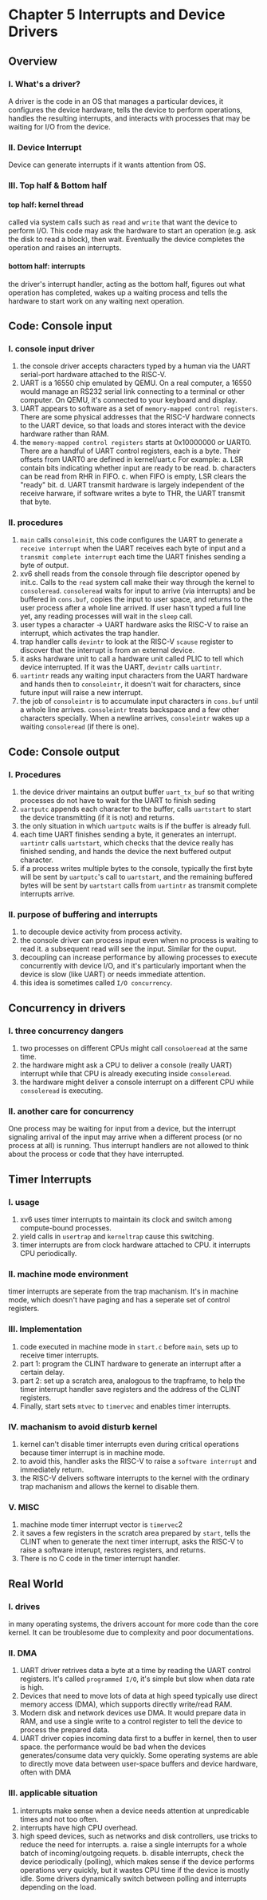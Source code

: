 # Chapter 5 Interrupts and Device Drivers
## Overview
### I. What's a driver?
A driver is the code in an OS that manages a particular devices, it configures the device hardware, tells the device to perform operations, handles the resulting interrupts, and interacts with processes that may be waiting for I/O from the device.
### II. Device Interrupt
Device can generate interrupts if it wants attention from OS. 
### III. Top half & Bottom half
#### top half: kernel thread
called via system calls such as `read` and `write` that want the device to perform I/O. This code may ask the hardware to start an operation (e.g. ask the disk to read a block), then wait. Eventually the device completes the operation and raises an interrupts.
#### bottom half: interrupts
the driver's interrupt handler, acting as the bottom half, figures out what operation has completed, wakes up a waiting process and tells the hardware to start work on any waiting next operation.
## Code: Console input
### I. console input driver
1. the console driver accepts characters typed by a human via the UART serial-port hardware attached to the RISC-V.
2. UART is a 16550 chip emulated by QEMU. On a real computer, a 16550 would manage an RS232 serial link connecting to a terminal or other computer. On QEMU, it's connected to your keyboard and display.
3. UART appears to software as a set of `memory-mapped control registers`. There are some physical addresses that the RISC-V hardware connects to the UART device, so that loads and stores interact with the device hardware rather than RAM. 
4. the `memory-mapped control registers` starts at 0x10000000 or UART0. There are a handful of UART control registers, each is a byte. Their offsets from UART0 are defined in kernel/uart.c For example: a. LSR contain bits indicating whether input are ready to be read. b. characters can be read from RHR in FIFO. c. when FIFO is empty, LSR clears the "ready" bit. d. UART transmit hardware is largely independent of the receive harware, if software writes a byte to THR, the UART transmit that byte.
### II. procedures
1. `main` calls `consoleinit`, this code configures the UART to generate a `receive interrupt` when the UART receives each byte of input and a `transmit complete interrupt` each time the UART finishes sending a byte of output. 
2. xv6 shell reads from the console through file descriptor opened by init.c. Calls to the `read` system call make their way through the kernel to `consoleread`. `consoleread` waits for input to arrive (via interrupts) and be buffered in `cons.buf`, copies the input to user space, and returns to the user process after a whole line arrived. If user hasn't typed a full line yet, any reading processes will wait in the `sleep` call. 
3. user types a character -> UART hardware asks the RISC-V to raise an interrupt, which activates the trap handler.
4. trap handler calls `devintr` to look at the RISC-V `scause` register to discover that the interrupt is from an external device.
5. it asks hardware unit to call a hardware unit called PLIC to tell which device interrupted. If it was the UART, `devintr` calls `uartintr`.
6. `uartintr` reads any waiting input characters from the UART hardware and hands then to `consoleintr`, it doesn't wait for characters, since future input will raise a new interrupt.
7. the job of `consoleintr` is to accumulate input characters in `cons.buf` until a whole line arrives. `consoleintr` treats backspace and a few other characters specially. When a newline arrives, `consoleintr` wakes up a waiting `consoleread` (if there is one).
## Code: Console output
### I. Procedures
1. the device driver maintains an output buffer `uart_tx_buf` so that writing processes do not have to wait for the UART to finish seding
2. `uartputc` appends each character to the buffer, calls `uartstart` to start the device transmitting (if it is not) and returns. 
3. the only situation in which `uartputc` waits is if the buffer is already full.
4. each time UART finishes sending a byte, it generates an interrupt. `uartintr` calls `uartstart`, which checks that the device really has finished sending, and hands the device the next buffered output character.
5. if a process writes multiple bytes to the console, typically the first byte will be sent by `uartputc`'s call to `uartstart`, and the remaining buffered bytes will be sent by `uartstart` calls from `uartintr` as transmit complete interrupts arrive.
### II. purpose of buffering and interrupts
1. to decouple device activity from process activity.
2. the console driver can process input even when no process is waiting to read it. a subsequent read will see the input. Similar for the ouput.
3. decoupling can increase performance by allowing processes to execute concurrently with device I/O, and it's particularly important when the device is slow (like UART) or needs immediate attention.
4. this idea is sometimes called `I/O concurrency`.
## Concurrency in drivers
### I. three concurrency dangers
1. two processes on different CPUs might call `consoloeread` at the same time.
2. the hardware might ask a CPU to deliver a console (really UART) interrupt while that CPU is already executing inside `consoleread`.
3. the hardware might deliver a console interrupt on a different CPU while `consoleread` is executing.
### II. another care for concurrency
One process may be waiting for input from a device, but the interrupt signaling arrival of the input may arrive when a different process (or no process at all) is running. Thus interrupt handlers are not allowed to think about the process or code that they have interrupted.
## Timer Interrupts
### I. usage
1. xv6 uses timer interrupts to maintain its clock and switch among compute-bound processes.
2. yield calls in `usertrap` and `kerneltrap` cause this switching. 
3. timer interrupts are from clock hardware attached to CPU. it interrupts CPU periodically.
### II. machine mode environment
timer interrupts are seperate from the trap machanism. It's in machine mode, which doesn't have paging and has a seperate set of control registers.
### III. Implementation
1. code executed in machine mode in `start.c` before `main`, sets up to receive timer interrupts. 
2. part 1: program the CLINT hardware to generate an interrupt after a certain delay. 
3. part 2: set up a scratch area, analogous to the trapframe, to help the timer interrupt handler save registers and the address of the CLINT registers. 
4. Finally, start sets `mtvec` to `timervec` and enables timer interrupts.
### IV. machanism to avoid disturb kernel
1. kernel can't disable timer interrupts even during critical operations because timer interrupt is in machine mode.
2. to avoid this, handler asks the RISC-V to raise a `software interrupt` and immediately return. 
3. the RISC-V delivers software interrupts to the kernel with the ordinary trap machanism and allows the kernel to disable them. 
### V. MISC
1. machine mode timer interrupt vector is `timervec`2
2. it saves a few registers in the scratch area prepared by `start`, tells the CLINT when to generate the next timer interrupt, asks the RISC-V to raise a software interupt, restores registers, and returns. 
3. There is no C code in the timer interrupt handler.
## Real World
### I. drives
in many operating systems, the drivers account for more code than the core kernel. It can be troublesome due to complexity and poor documentations.
### II. DMA
1. UART driver retrives data a byte at a time by reading the UART control registers. It's called `programmed I/O`, it's simple but slow when data rate is high. 
2. Devices that need to move lots of data at high speed typically use direct memory access (DMA), which supports directly write/read RAM. 
3. Modern disk and network devices use DMA. It would prepare data in RAM, and use a single write to a control register to tell the device to process the prepared data.
4. UART driver copies incoming data first to a buffer in kernel, then to user space. the performance would be bad when the devices generates/consume data very quickly. Some operating systems are able to directly move data between user-space buffers and device hardware, often with DMA
### III. applicable situation
1. interrupts make sense when a device needs attention at unpredicable times and not too often.
2. interrupts have high CPU overhead.
3. high speed devices, such as networks and disk controllers, use tricks to reduce the need for interrupts. a. raise a single interrupts for a whole batch of incoming/outgoing requets. b. disable interrupts, check the device periodically (polling), which makes sense if the device performs operations very quickly, but it wastes CPU time if the device is mostly idle. Some drivers dynamically switch between polling and interrupts depending on the load.

